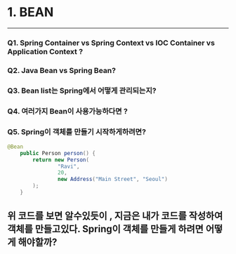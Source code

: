 # 1. BEAN

----------
### Q1. Spring Container vs Spring Context vs IOC Container vs Application Context ?


### Q2. Java Bean vs Spring Bean?

### Q3. Bean list는 Spring에서 어떻게 관리되는지?

### Q4. 여러가지 Bean이 사용가능하다면 ?

### Q5. Spring이 객체를 만들기 시작하게하려면?
    
~~~java
@Bean
    public Person person() {
        return new Person(
                "Ravi",
                20,
                new Address("Main Street", "Seoul")
        );
    }
~~~
위 코드를 보면 알수있듯이 , 지금은 내가 코드를 작성하여 객체를 만들고있다.
Spring이 객체를 만들게 하려면 어떻게 해야할까?
---------
